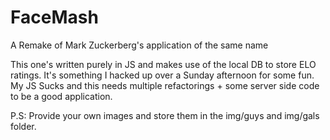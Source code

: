 # FaceMash
A Remake of Mark Zuckerberg's application of the same name

This one's written purely in JS and makes use of the local DB to store ELO ratings. It's something I hacked up over a Sunday afternoon for some fun. My JS Sucks and this needs multiple refactorings + some server side code to be a good application.

P.S: Provide your own images and store them in the img/guys and img/gals folder.
